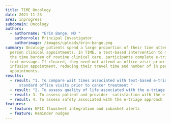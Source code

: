 ```yaml
---
title: TIME Oncology
date: 2021-11-23
area: inprogress
subdomain: Oncology
authors:
  - authorname: "Erin Bange, MD "
    authorrole: Principal Investigator
    authorimage: /images/uploads/erin-bange.png
summary: Oncology patients spend a large proportion of their time attending in
  person clinical appointments. In TIME, a text-based intervention to minimize
  the time burden of routine clinical care, participants complete e-triage by
  text message. If cleared, they need not attend an office visit prior to their
  infusion appointment, reducing their travel time and number of in person
  appointments.
results:
  - result: "1. To compare wait times associated with text-based e-triage versus
      standard office visits prior to cancer treatment "
  - result: "2. To assess quality of life associated with the e-triage approach "
  - result: 3. To assess patient and provider  satisfaction with the e-triage  approach
  - result: 4. To assess safety associated with the e-triage approach
features:
  - feature: EPIC flowsheet integration and inbasket alerts
  - feature: Reminder nudges
---
```

